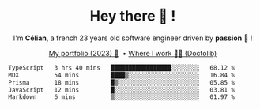 <h1 align="center">Hey there 👋 !</h1>

<p align="center">I'm <b>Célian</b>, a french 23 years old software engineer driven by <b>passion</b> 👀 !</p>
<p align="center">
  <a href="https://celian.cloud">My portfolio (2023) 🚀</a> 
  ‎ •‎ 
  <a href="https://doctolib.com">Where I work 👨‍⚕️ (Doctolib)</a> 
</p>

<!--START_SECTION:waka-->

```txt
TypeScript   3 hrs 40 mins   █████████████████░░░░░░░░   68.12 %
MDX          54 mins         ████▒░░░░░░░░░░░░░░░░░░░░   16.84 %
Prisma       18 mins         █▒░░░░░░░░░░░░░░░░░░░░░░░   05.85 %
JavaScript   12 mins         █░░░░░░░░░░░░░░░░░░░░░░░░   03.81 %
Markdown     6 mins          ▒░░░░░░░░░░░░░░░░░░░░░░░░   01.97 %
```

<!--END_SECTION:waka-->
